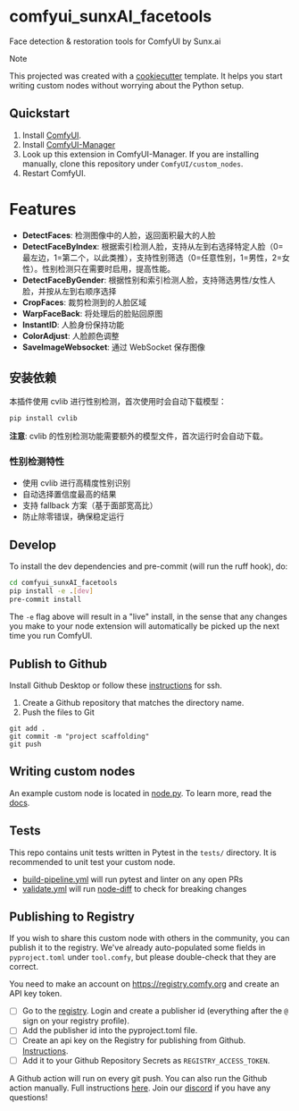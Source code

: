 # comfyui_sunxAI_facetools

Face detection & restoration tools for ComfyUI by Sunx.ai

> [!NOTE]
> This projected was created with a [cookiecutter](https://github.com/Comfy-Org/cookiecutter-comfy-extension) template. It helps you start writing custom nodes without worrying about the Python setup.

## Quickstart

1. Install [ComfyUI](https://docs.comfy.org/get_started).
1. Install [ComfyUI-Manager](https://github.com/ltdrdata/ComfyUI-Manager)
1. Look up this extension in ComfyUI-Manager. If you are installing manually, clone this repository under `ComfyUI/custom_nodes`.
1. Restart ComfyUI.

# Features

- **DetectFaces**: 检测图像中的人脸，返回面积最大的人脸
- **DetectFaceByIndex**: 根据索引检测人脸，支持从左到右选择特定人脸（0=最左边，1=第二个，以此类推），支持性别筛选（0=任意性别，1=男性，2=女性）。性别检测只在需要时启用，提高性能。
- **DetectFaceByGender**: 根据性别和索引检测人脸，支持筛选男性/女性人脸，并按从左到右顺序选择
- **CropFaces**: 裁剪检测到的人脸区域
- **WarpFaceBack**: 将处理后的脸贴回原图
- **InstantID**: 人脸身份保持功能
- **ColorAdjust**: 人脸颜色调整
- **SaveImageWebsocket**: 通过 WebSocket 保存图像

## 安装依赖

本插件使用 cvlib 进行性别检测，首次使用时会自动下载模型：

```bash
pip install cvlib
```

**注意**: cvlib 的性别检测功能需要额外的模型文件，首次运行时会自动下载。

### 性别检测特性
- 使用 cvlib 进行高精度性别识别
- 自动选择置信度最高的结果
- 支持 fallback 方案（基于面部宽高比）
- 防止除零错误，确保稳定运行

## Develop

To install the dev dependencies and pre-commit (will run the ruff hook), do:

```bash
cd comfyui_sunxAI_facetools
pip install -e .[dev]
pre-commit install
```

The `-e` flag above will result in a "live" install, in the sense that any changes you make to your node extension will automatically be picked up the next time you run ComfyUI.

## Publish to Github

Install Github Desktop or follow these [instructions](https://docs.github.com/en/authentication/connecting-to-github-with-ssh/generating-a-new-ssh-key-and-adding-it-to-the-ssh-agent) for ssh.

1. Create a Github repository that matches the directory name.
2. Push the files to Git
```
git add .
git commit -m "project scaffolding"
git push
```

## Writing custom nodes

An example custom node is located in [node.py](src/comfyui_sunxAI_facetools/nodes.py). To learn more, read the [docs](https://docs.comfy.org/essentials/custom_node_overview).


## Tests

This repo contains unit tests written in Pytest in the `tests/` directory. It is recommended to unit test your custom node.

- [build-pipeline.yml](.github/workflows/build-pipeline.yml) will run pytest and linter on any open PRs
- [validate.yml](.github/workflows/validate.yml) will run [node-diff](https://github.com/Comfy-Org/node-diff) to check for breaking changes

## Publishing to Registry

If you wish to share this custom node with others in the community, you can publish it to the registry. We've already auto-populated some fields in `pyproject.toml` under `tool.comfy`, but please double-check that they are correct.

You need to make an account on https://registry.comfy.org and create an API key token.

- [ ] Go to the [registry](https://registry.comfy.org). Login and create a publisher id (everything after the `@` sign on your registry profile).
- [ ] Add the publisher id into the pyproject.toml file.
- [ ] Create an api key on the Registry for publishing from Github. [Instructions](https://docs.comfy.org/registry/publishing#create-an-api-key-for-publishing).
- [ ] Add it to your Github Repository Secrets as `REGISTRY_ACCESS_TOKEN`.

A Github action will run on every git push. You can also run the Github action manually. Full instructions [here](https://docs.comfy.org/registry/publishing). Join our [discord](https://discord.com/invite/comfyorg) if you have any questions!

